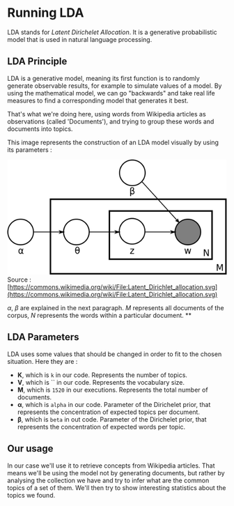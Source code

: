 # Running LDA

LDA stands for *Latent Dirichelet Allocation*.
It is a generative probabilistic model that is used in natural language processing.

## LDA Principle
LDA is a generative model, meaning its first function is to randomly generate observable results, for example to simulate values of a model.
By using the mathematical model, we can go "backwards" and take real life measures to find a corresponding model that generates it best.

That's what we're doing here, using words from Wikipedia articles as observations (called 'Documents'), and trying to group these words and documents into topics.

This image represents the construction of an LDA model visually by using its parameters :

![Latent Dirichlet Allocation in plate diagram](Latent_Dirichlet_allocation.png)
Source : [https://commons.wikimedia.org/wiki/File:Latent_Dirichlet_allocation.svg](https://commons.wikimedia.org/wiki/File:Latent_Dirichlet_allocation.svg)

*α*, *β* are explained in the next paragraph. *M* represents all documents of the corpus, *N* represents the words within a particular document. **

## LDA Parameters
LDA uses some values that should be changed in order to fit to the chosen situation.
Here they are :

- **K**, which is `k` in our code. Represents the number of topics.
- **V**, which is `` in our code. Represents the vocabulary size.
- **M**, which is `1520` in our executions. Represents the total number of documents.
- **α**, which is `alpha` in our code. Parameter of the Dirichelet prior, that represents the concentration of expected topics per document.
- **β**, which is `beta` in out code. Parameter of the Dirichelet prior, that represents the concentration of expected words per topic.

## Our usage
In our case we'll use it to retrieve concepts from Wikipedia articles.
That means we'll be using the model not by generating documents, but rather by analysing the collection we have and try to infer what are the common topics of a set of them.
We'll then try to show interesting statistics about the topics we found.